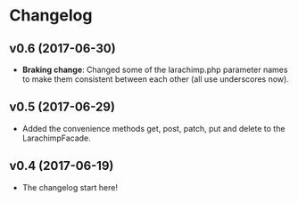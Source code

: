 # Changelog

## v0.6 (2017-06-30)
* __Braking change__: Changed some of the larachimp.php parameter names to make them consistent between each other (all use underscores now).

## v0.5 (2017-06-29)
* Added the convenience methods get, post, patch, put and delete to the LarachimpFacade.

## v0.4 (2017-06-19)
* The changelog start here!
